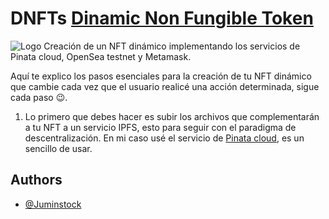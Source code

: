 # DNFTs [Dinamic Non Fungible Token]()
![Logo](https://cdn.pixabay.com/photo/2022/02/28/08/15/geometric-shapes-7038730__340.jpg)
Creación de un NFT dinámico implementando los servicios de Pinata cloud, OpenSea testnet y Metamask.

Aquí te explico los pasos esenciales para la creación de tu NFT dinámico que cambie cada vez que el usuario realicé una acción determinada, sigue cada paso 😉.

1. Lo primero que debes hacer es subir los archivos que complementarán a tu NFT a un servicio IPFS, esto para seguir con el paradigma de descentralización. En mi caso usé el servicio de [Pinata cloud](https://www.pinata.cloud/), es un sencillo de usar.
## Authors

- [@Juminstock](https://twitter.com/Juminstock)
